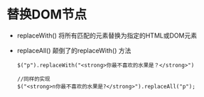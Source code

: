 # 替换DOM节点

 - replaceWith() 将所有匹配的元素替换为指定的HTML或DOM元素

 - replaceAll() 颠倒了的replaceWith() 方法

       $("p").replaceWith("<strong>你最不喜欢的水果是？</strong>")

       //同样的实现
       $("<strong>n你最不喜欢的水果是?</strong>").replaceAll("p");




   